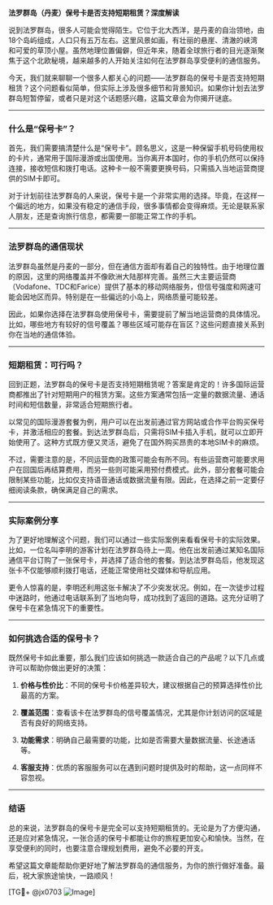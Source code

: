 **法罗群岛（丹麦）保号卡是否支持短期租赁？深度解读**

说到法罗群岛，很多人可能会觉得陌生。它位于北大西洋，是丹麦的自治领地，由18个岛屿组成，人口只有五万左右。这里风景如画，有壮丽的悬崖、清澈的峡湾和可爱的草顶小屋。虽然地理位置偏僻，但近年来，随着全球旅行者的目光逐渐聚焦于这个北欧秘境，越来越多的人开始关注如何在法罗群岛享受便利的通信服务。

今天，我们就来聊聊一个很多人都关心的问题——法罗群岛的保号卡是否支持短期租赁？这个问题看似简单，但实际上涉及很多细节和背景知识。如果你计划去法罗群岛短暂停留，或者只是对这个话题感兴趣，这篇文章会为你揭开谜底。

---

### 什么是“保号卡”？

首先，我们需要搞清楚什么是“保号卡”。顾名思义，这是一种保留手机号码使用权的卡片，通常用于国际漫游或出国使用。当你离开本国时，你的手机仍然可以保持连接，接收短信和拨打电话。这种卡一般不需要更换号码，只需插入当地运营商提供的SIM卡即可。

对于计划前往法罗群岛的人来说，保号卡是一个非常实用的选择。毕竟，在这样一个偏远的地方，如果没有稳定的通信手段，很多事情都会变得麻烦。无论是联系家人朋友，还是查询旅行信息，都需要一部能正常工作的手机。

---

### 法罗群岛的通信现状

法罗群岛虽然是丹麦的一部分，但在通信方面却有着自己的独特性。由于地理位置的原因，这里的网络覆盖并不像欧洲大陆那样完善。虽然三大主要运营商（Vodafone、TDC和Farice）提供了基本的移动网络服务，但信号强度和网速可能会因地区而异。特别是在一些偏远的小岛上，网络质量可能较差。

因此，如果你选择在法罗群岛使用保号卡，需要提前了解当地运营商的具体情况。比如，哪些地方有较好的信号覆盖？哪些区域可能存在盲区？这些问题直接关系到你在当地的通信体验。

---

### 短期租赁：可行吗？

回到正题，法罗群岛的保号卡是否支持短期租赁呢？答案是肯定的！许多国际运营商都推出了针对短期用户的租赁方案。这些方案通常包括一定量的数据流量、通话时间和短信数量，非常适合短期旅行者。

以常见的国际漫游套餐为例，用户可以在出发前通过官方网站或合作平台购买保号卡，并激活相应的套餐。到达法罗群岛后，只需将SIM卡插入手机，就可以立即开始使用了。这种方式既方便又灵活，避免了在国外购买昂贵的本地SIM卡的麻烦。

不过，需要注意的是，不同运营商的政策可能会有所不同。有些运营商可能要求用户在回国后再结算费用，而另一些则可能采用预付费模式。此外，部分套餐可能会限制某些功能，比如仅支持语音通话或数据流量有限。因此，在选择之前一定要仔细阅读条款，确保满足自己的需求。

---

### 实际案例分享

为了更好地理解这个问题，我们可以通过一些实际案例来看看保号卡的实际效果。比如，一位名叫李明的游客计划在法罗群岛待上一周。他在出发前通过某知名国际通信平台订购了一张保号卡，并选择了适合他的套餐。到达法罗群岛后，他发现这张卡不仅能够顺利拨打电话，还能正常使用社交媒体和导航应用。

更令人惊喜的是，李明还利用这张卡解决了不少突发状况。例如，在一次徒步过程中迷路时，他通过电话联系到了当地向导，成功找到了返回的道路。这充分证明了保号卡在紧急情况下的重要性。

---

### 如何挑选合适的保号卡？

既然保号卡如此重要，那么我们应该如何挑选一款适合自己的产品呢？以下几点或许可以帮助你做出更好的决策：

1. **价格与性价比**：不同的保号卡价格差异较大，建议根据自己的预算选择性价比最高的方案。
   
2. **覆盖范围**：查看该卡在法罗群岛的信号覆盖情况，尤其是你计划访问的区域是否有良好的网络支持。

3. **功能需求**：明确自己最需要的功能，比如是否需要大量数据流量、长途通话等。

4. **客服支持**：优质的客服服务可以在遇到问题时提供及时的帮助，这一点同样不容忽视。

---

### 结语

总的来说，法罗群岛的保号卡是完全可以支持短期租赁的。无论是为了方便沟通，还是应对紧急情况，一张合适的保号卡都能让你的旅程更加安心和愉快。当然，在享受便利的同时，也要注意合理规划费用，避免不必要的开支。

希望这篇文章能帮助你更好地了解法罗群岛的通信服务，为你的旅行做好准备。最后，祝大家旅途愉快，一路顺风！

[TG💪+ @jx0703 ![Image](https://github.com/user-attachments/assets/dbca1d08-cadb-493c-b0ec-ad6f7a83f270)]
